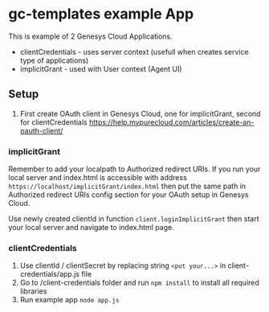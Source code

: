 # gc-templates example App

This is example of 2 Genesys Cloud Applications.

- clientCredentials - uses server context (usefull when creates service type of applications)
- implicitGrant - used with User context (Agent UI)

## Setup

1. First create OAuth client in Genesys Cloud, one for implicitGrant, second for clientCredentials
   https://help.mypurecloud.com/articles/create-an-oauth-client/

### implicitGrant

Remember to add your localpath to Authorized redirect URIs.
If you run your local server and index.html is accessible with address
`https://localhost/implicitGrant/index.html` then put the same path in Authorized redirect URIs config section for your OAuth setup in Genesys Cloud.

Use newly created clientId in function `client.loginImplicitGrant` then start your local server and navigate to index.html page.

### clientCredentials

1. Use clientId / clientSecret by replacing string `<put your...>` in client-credentials/app.js file
2. Go to /client-credentials folder and run `npm install` to install all required libraries
3. Run example app `node app.js`
